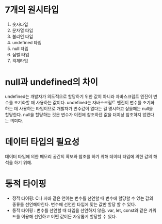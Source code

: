 # 7개의 원시타입
1. 숫자타입
2. 문자열 타입
3. 불리언 타입
4. undefined 타입
5. null 타입
6. 심벌 타입
7. 객체타입
# null과 undefined의 차이
undefined는 개발자가 의도적으로 할당하기 위한 값이 아니라 자바스크립트 엔진이 변수를 초기화할 때 사용하는 값이다. undefined는 자바스크립트 엔진이 변수를 초기화하는 데 사용하는 타입이므로 개발자가 변수값이 없다는 걸 명시하고 싶을때는 null을 할당한다. null을 할당하는 것은 변수가 이전에 참조하던 값을 더이상 참조하지 않겠다는 의미다. 
# 데이터 타입의 필요성
데이터 타입에 의한 메모리 공간의 확보와 참조를 하기 위해
데이터 타입에 의한 값의 해석을 하기 위해.

# 동적 타이핑
- 정적 타이핑: C나 자바 같은 언어는 변수를 선언할 때 변수에 할당할 수 있는 값의 종류를 선언해야한다. 변수에 선언한 타입에 맞는 값만 할당 할 수 있다.
- 동적 타이핑 : 변수를 선언할 때 타입을 선언하지 않음. var, let, const와 같은 키워드를 이용해 선언하고 어떤 값이든 자유롭게 할당할 수 있다. 
